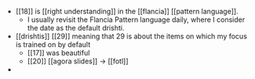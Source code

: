 - [[18]] is [[right understanding]] in the [[flancia]] [[pattern language]].
  - I usually revisit the Flancia Pattern language daily, where I consider the date as the default drishti.
- [[drishtis]] [[29]] meaning that 29 is about the items on which my focus is trained on by default
  - [[17]] was beautiful
  - [[20]] [[agora slides]] -> [[fotl]]
-
